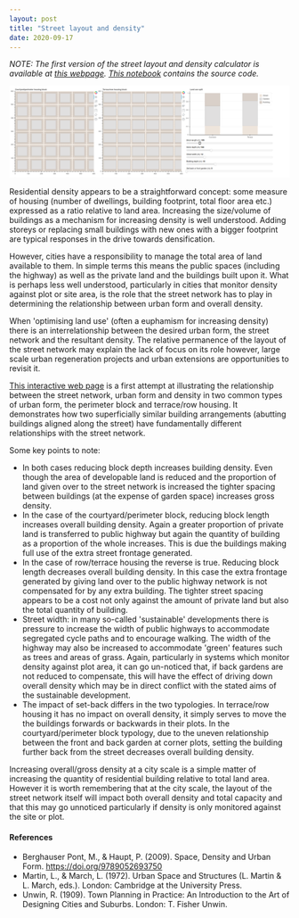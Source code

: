 ```yaml
---
layout: post
title: "Street layout and density"
date: 2020-09-17
---
```


*NOTE: The first version of the street layout and density calculator is available at [this webpage](https://atelierlibre.org/density_calculator/Street_layout_and_density.html). [This notebook](https://github.com/AtelierLibre/blog_post_notebooks/blob/master/200917_Street_layout_and_density.ipynb) contains the source code.*

![Street layout and density calculator](/images/Density_calculator.png "Street layout and density calculator")

Residential density appears to be a straightforward concept: some measure of housing (number of dwellings, building footprint, total floor area etc.) expressed as a ratio relative to land area. Increasing the size/volume of buildings as a mechanism for increasing density is well understood. Adding storeys or replacing small buildings with new ones with a bigger footprint are typical responses in the drive towards densification.

However, cities have a responsibility to manage the total area of land available to them. In simple terms this means the public spaces (including the highway) as well as the private land and the buildings built upon it. What is perhaps less well understood, particularly in cities that monitor density against plot or site area, is the role that the street network has to play in determining the relationship between urban form and overall density.

When 'optimising land use' (often a euphamism for increasing density) there is an interrelationship between the desired urban form, the street network and the resultant density. The relative permanence of the layout of the street network may explain the lack of focus on its role however, large scale urban regeneration projects and urban extensions are opportunities to revisit it.

[This interactive web page](https://atelierlibre.org/density_calculator/Street_layout_and_density.html) is a first attempt at illustrating the relationship between the street network, urban form and density in two common types of urban form, the perimeter block and terrace/row housing. It demonstrates how two superficially similar building arrangements (abutting buildings aligned along the street) have fundamentally different relationships with the street network.

Some key points to note:

- In both cases reducing block depth increases building density. Even though the area of developable land is reduced and the proportion of land given over to the street network is increased the tighter spacing between buildings (at the expense of garden space) increases gross density.
- In the case of the courtyard/perimeter block, reducing block length increases overall building density. Again a greater proportion of private land is transferred to public highway but again the quantity of building as a proportion of the whole increases. This is due the buildings making full use of the extra street frontage generated.
- In the case of row/terrace housing the reverse is true. Reducing block length decreases overall building density. In this case the extra frontage generated by giving land over to the public highway network is not compensated for by any extra building. The tighter street spacing appears to be a cost not only against the amount of private land but also the total quantity of building.
- Street width: in many so-called 'sustainable' developments there is pressure to increase the width of public highways to accommodate segregated cycle paths and to encourage walking. The width of the highway may also be increased to accommodate 'green' features such as trees and areas of grass. Again, particularly in systems which monitor density against plot area, it can go un-noticed that, if back gardens are not reduced to compensate, this will have the effect of driving down overall density which may be in direct conflict with the stated aims of the sustainable development.
- The impact of set-back differs in the two typologies. In terrace/row housing it has no impact on overall density, it simply serves to move the the buildings forwards or backwards in their plots. In the courtyard/perimeter block typology, due to the uneven relationship between the front and back garden at corner plots, setting the building further back from the street decreases overall building density.

Increasing overall/gross density at a city scale is a simple matter of increasing the quantity of residential building relative to total land area. However it is worth remembering that at the city scale, the layout of the street network itself will impact both overall density and total capacity and that this may go unnoticed particularly if density is only monitored against the site or plot.

#### References

- Berghauser Pont, M., & Haupt, P. (2009). Space, Density and Urban Form. https://doi.org/9789052693750
- Martin, L., & March, L. (1972). Urban Space and Structures (L. Martin & L. March, eds.). London: Cambridge at the University Press.
- Unwin, R. (1909). Town Planning in Practice: An Introduction to the Art of Designing Cities and Suburbs. London: T. Fisher Unwin.
